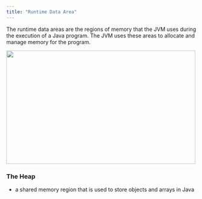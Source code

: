 ```yaml
---
title: "Runtime Data Area"
---
```


The runtime data areas are the regions of memory that the JVM uses during the execution of a Java program. The JVM uses these areas to allocate and manage memory for the program.

<img src="../assets/rad.png" width="500vw" height="300vw"></img>

### The Heap
- a shared memory region that is used to store objects and arrays in Java
